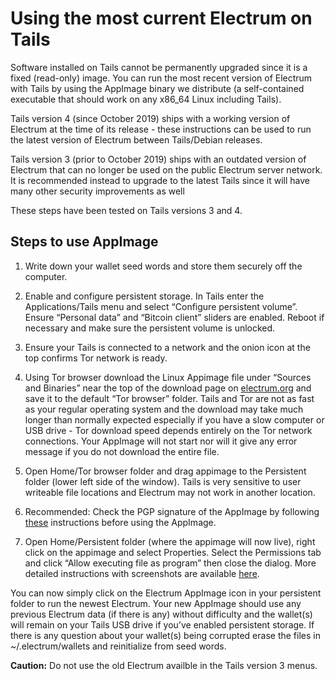 # Using the most current Electrum on Tails

Software installed on Tails cannot be permanently upgraded since it is a fixed (read-only) image. You can run the most recent version of Electrum with Tails by using the AppImage binary we distribute (a self-contained executable that should work on any x86_64 Linux including Tails).

Tails version 4 (since October 2019) ships with a working version of Electrum at the time of its release - these instructions can be used to run the latest version of Electrum between Tails/Debian releases.

Tails version 3 (prior to October 2019) ships with an outdated version of Electrum that can no longer be used on the public Electrum server network. It is recommended instead to upgrade to the latest Tails since it will have many other security improvements as well

These steps have been tested on Tails versions 3 and 4.

## Steps to use AppImage


1. Write down your wallet seed words and store them securely off the computer.


2. Enable and configure persistent storage. In Tails enter the Applications/Tails menu and select “Configure persistent volume”. Ensure “Personal data” and “Bitcoin client” sliders are enabled. Reboot if necessary and make sure the persistent volume is unlocked.


3. Ensure your Tails is connected to a network and the onion icon at the top confirms Tor network is ready.


4. Using Tor browser download the Linux Appimage file under “Sources and Binaries” near the top of the download page on [electrum.org](https://electrum.org/#download)  and save it to the default “Tor browser” folder. Tails and Tor are not as fast as your regular operating system and the download may take much longer than normally expected especially if you have a slow computer or USB drive - Tor download speed depends entirely on the Tor network connections. Your AppImage will not start nor will it give any error message if you do not download the entire file.


5. Open Home/Tor browser folder and drag appimage to the Persistent folder (lower left side of the window). Tails is very sensitive to user writeable file locations and Electrum may not work in another location.


6. Recommended: Check the PGP signature of the AppImage by following [these](https://github.com/spesmilo/electrum-docs/blob/master/gpg-check.rst#verifying-gpg-signature-of-electrum-using-linux-command-line) instructions before using the AppImage.


7. Open Home/Persistent folder (where the appimage will now live), right click on the appimage and select Properties. Select the Permissions tab and click “Allow executing file as program” then close the dialog. More detailed instructions with screenshots are available [here](https://docs.appimage.org/user-guide/run-appimages.html).

You can now simply click on the Electrum AppImage icon in your persistent folder to run the newest Electrum. Your new AppImage should use any previous Electrum data (if there is any) without difficulty and the wallet(s) will remain on your Tails USB drive if you’ve enabled persistent storage. If there is any question about your wallet(s) being corrupted erase the files in ~/.electrum/wallets and reinitialize from seed words.

**Caution:** Do not use the old Electrum availble in the Tails version 3 menus.
